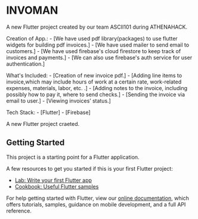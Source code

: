 # INVOMAN

A new Flutter project created by our team ASCII101 during ATHENAHACK.

Creation of App.:
    - [We have used pdf library(packages) to use flutter widgets for building pdf invoices.]
    - [We have used mailer to send email to customers.]
    - [We have used firebase's cloud firestore to keep track of invoices and payments.]
    - [We can also use firebase's auth service for user authentication.]


What's Included:
    - [Creation of new invoice pdf.]
    - [Adding line items to invoice,which may include hours of work at a certain rate, work-related   expenses, materials, labor, etc. .]
    - [Adding notes to the invoice, including possibly how to pay it, where to send checks.]
    - [Sending the invoice via email to user.]
    - [Viewing invoices’ status.]


Tech Stack:
    - [Flutter]
    - [Firebase]


A new Flutter project craeted.

## Getting Started

This project is a starting point for a Flutter application.

A few resources to get you started if this is your first Flutter project:

- [Lab: Write your first Flutter app](https://flutter.dev/docs/get-started/codelab)
- [Cookbook: Useful Flutter samples](https://flutter.dev/docs/cookbook)

For help getting started with Flutter, view our
[online documentation](https://flutter.dev/docs), which offers tutorials,
samples, guidance on mobile development, and a full API reference.
